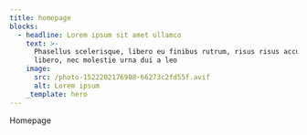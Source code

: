 ```yaml
---
title: homepage
blocks:
  - headline: Lorem ipsum sit amet ullamco
    text: >-
      Phasellus scelerisque, libero eu finibus rutrum, risus risus accumsan
      libero, nec molestie urna dui a leo
    image:
      src: /photo-1522202176988-66273c2fd55f.avif
      alt: Lorem ipsum
    _template: hero
---
```


Homepage
